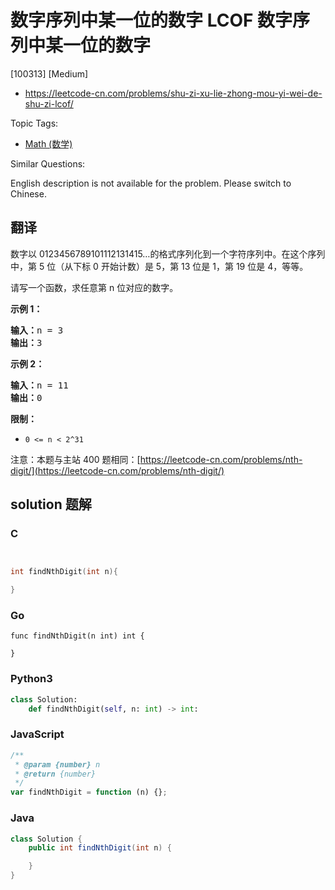 # 数字序列中某一位的数字 LCOF 数字序列中某一位的数字

[100313] [Medium]

- https://leetcode-cn.com/problems/shu-zi-xu-lie-zhong-mou-yi-wei-de-shu-zi-lcof/

Topic Tags:

- [Math (数学)](https://leetcode-cn.com/tag/math/)

Similar Questions:

English description is not available for the problem. Please switch to Chinese.

## 翻译

数字以 0123456789101112131415…的格式序列化到一个字符序列中。在这个序列中，第 5 位（从下标 0 开始计数）是 5，第 13 位是 1，第 19 位是 4，等等。

请写一个函数，求任意第 n 位对应的数字。

**示例 1：**

<pre><strong>输入：</strong>n = 3
<strong>输出：</strong>3
</pre>

**示例 2：**

<pre><strong>输入：</strong>n = 11
<strong>输出：</strong>0</pre>

**限制：**

- `0 <= n < 2^31`

注意：本题与主站 400 题相同：[https://leetcode-cn.com/problems/nth-digit/](https://leetcode-cn.com/problems/nth-digit/)

## solution 题解

### C

```c


int findNthDigit(int n){

}


```

### Go

```golang
func findNthDigit(n int) int {

}
```

### Python3

```python
class Solution:
    def findNthDigit(self, n: int) -> int:
```

### JavaScript

```javascript
/**
 * @param {number} n
 * @return {number}
 */
var findNthDigit = function (n) {};
```

### Java

```java
class Solution {
    public int findNthDigit(int n) {

    }
}
```
